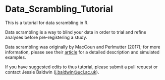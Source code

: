 # Data_Scrambling_Tutorial

This is a tutorial for data scrambling in R. 

Data scrambling is a way to blind your data in order to trial and refine analyses before pre-registering a study. 

Data scrambling was originally by MacCoun and Perlmutter (2017); for more information, please see their [article](https://onlinelibrary.wiley.com/doi/pdf/10.1002/9781119095910.ch15?saml_referrer) for a detailed description and simulated examples.

If you have suggested edits to thus tutorial, please submit a pull request or contact Jessie Baldwin (j.baldwin@ucl.ac.uk).
